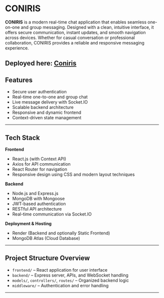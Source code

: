 # CONIRIS

**CONIRIS** is a modern real-time chat application that enables seamless one-on-one and group messaging. Designed with a clean, intuitive interface, it offers secure communication, instant updates, and smooth navigation across devices. Whether for casual conversation or professional collaboration, CONIRIS provides a reliable and responsive messaging experience.

Deployed here: [Coniris](https://talk-a-tive-7fgq.onrender.com/)
---

##  Features

-  Secure user authentication
-  Real-time one-to-one and group chat
-  Live message delivery with Socket.IO
-  Scalable backend architecture
-  Responsive and dynamic frontend
-  Context-driven state management

---

##  Tech Stack

**Frontend**
- React.js (with Context API)
- Axios for API communication
- React Router for navigation
- Responsive design using CSS and modern layout techniques

**Backend**
- Node.js and Express.js
- MongoDB with Mongoose
- JWT-based authentication
- RESTful API architecture
- Real-time communication via Socket.IO

**Deployment & Hosting**
- Render (Backend and optionally Static Frontend)
- MongoDB Atlas (Cloud Database)

---

##  Project Structure Overview

- `frontend/` – React application for user interface  
- `backend/` – Express server, APIs, and WebSocket handling  
- `models/`, `controllers/`, `routes/` – Organized backend logic  
- `middleware/` – Authentication and error handling  

---

